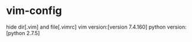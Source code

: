 # vim-config
hide dir[.vim] and file[.vimrc]
vim version:[version 7.4.160]
python version:[python 2.7.5]
